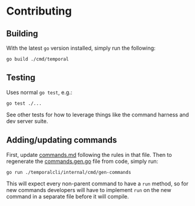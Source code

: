 # Contributing

## Building

With the latest `go` version installed, simply run the following:

    go build ./cmd/temporal

## Testing

Uses normal `go test`, e.g.:

    go test ./...

See other tests for how to leverage things like the command harness and dev server suite.

## Adding/updating commands

First, update [commands.md](temporalcli/commandsmd/commands.md) following the rules in that file. Then to regenerate the
[commands.gen.go](temporalcli/commands.gen.go) file from code, simply run:

    go run ./temporalcli/internal/cmd/gen-commands

This will expect every non-parent command to have a `run` method, so for new commands developers will have to implement
`run` on the new command in a separate file before it will compile.